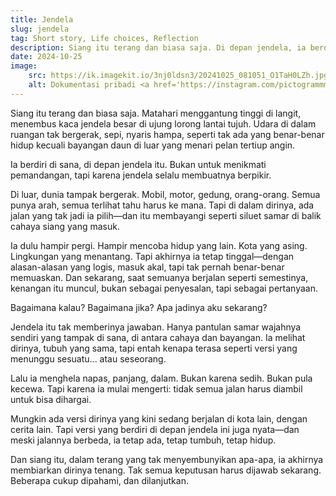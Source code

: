 ```yaml
---
title: Jendela
slug: jendela
tag: Short story, Life choices, Reflection
description: Siang itu terang dan biasa saja. Di depan jendela, ia berdiri diam—menatap keluar, bukan untuk melihat dunia, tapi untuk bertanya tentang dirinya sendiri:/ bagaimana jika jalan yang dulu tidak diambil... justru yang sebenarnya ia butuhkan?
date: 2024-10-25
image:
    src: https://ik.imagekit.io/3nj0ldsn3/20241025_081051_O1TaH0LZh.jpg?updatedAt=1749990667927
    alt: Dokumentasi pribadi <a href='https://instagram.com/pictogrammmer'>@pictogrammmer</a>
---
```


Siang itu terang dan biasa saja. Matahari menggantung tinggi di langit, menembus kaca jendela besar di ujung lorong lantai tujuh. Udara di dalam ruangan tak bergerak, sepi, nyaris hampa, seperti tak ada yang benar-benar hidup kecuali bayangan daun di luar yang menari pelan tertiup angin.

Ia berdiri di sana, di depan jendela itu. Bukan untuk menikmati pemandangan, tapi karena jendela selalu membuatnya berpikir.

Di luar, dunia tampak bergerak. Mobil, motor, gedung, orang-orang. Semua punya arah, semua terlihat tahu harus ke mana. Tapi di dalam dirinya, ada jalan yang tak jadi ia pilih—dan itu membayangi seperti siluet samar di balik cahaya siang yang masuk.

Ia dulu hampir pergi. Hampir mencoba hidup yang lain. Kota yang asing. Lingkungan yang menantang. Tapi akhirnya ia tetap tinggal—dengan alasan-alasan yang logis, masuk akal, tapi tak pernah benar-benar memuaskan. Dan sekarang, saat semuanya berjalan seperti semestinya, kenangan itu muncul, bukan sebagai penyesalan, tapi sebagai pertanyaan.

Bagaimana kalau?
Bagaimana jika?
Apa jadinya aku sekarang?

Jendela itu tak memberinya jawaban. Hanya pantulan samar wajahnya sendiri yang tampak di sana, di antara cahaya dan bayangan. Ia melihat dirinya, tubuh yang sama, tapi entah kenapa terasa seperti versi yang menunggu sesuatu... atau seseorang.

Lalu ia menghela napas, panjang, dalam.
Bukan karena sedih. Bukan pula kecewa.
Tapi karena ia mulai mengerti: tidak semua jalan harus diambil untuk bisa dihargai.

Mungkin ada versi dirinya yang kini sedang berjalan di kota lain, dengan cerita lain. Tapi versi yang berdiri di depan jendela ini juga nyata—dan meski jalannya berbeda, ia tetap ada, tetap tumbuh, tetap hidup.

Dan siang itu, dalam terang yang tak menyembunyikan apa-apa, ia akhirnya membiarkan dirinya tenang.
Tak semua keputusan harus dijawab sekarang.
Beberapa cukup dipahami, dan dilanjutkan.